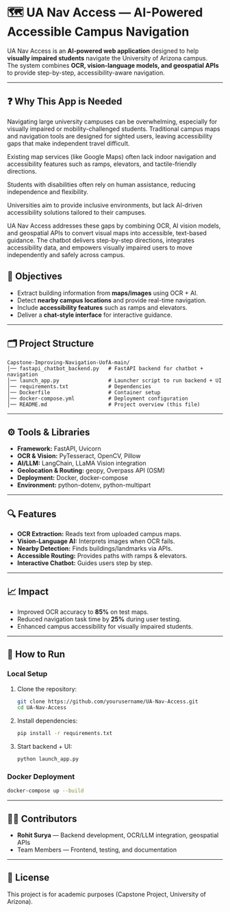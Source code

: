 # 🗺️ UA Nav Access — AI-Powered Accessible Campus Navigation  

UA Nav Access is an **AI-powered web application** designed to help **visually impaired students** navigate the University of Arizona campus.  
The system combines **OCR, vision-language models, and geospatial APIs** to provide step-by-step, accessibility-aware navigation.  

---

## ❓ Why This App is Needed

Navigating large university campuses can be overwhelming, especially for visually impaired or mobility-challenged students. Traditional campus maps and navigation tools are designed for sighted users, leaving accessibility gaps that make independent travel difficult.

Existing map services (like Google Maps) often lack indoor navigation and accessibility features such as ramps, elevators, and tactile-friendly directions.

Students with disabilities often rely on human assistance, reducing independence and flexibility.

Universities aim to provide inclusive environments, but lack AI-driven accessibility solutions tailored to their campuses.

UA Nav Access addresses these gaps by combining OCR, AI vision models, and geospatial APIs to convert visual maps into accessible, text-based guidance. The chatbot delivers step-by-step directions, integrates accessibility data, and empowers visually impaired users to move independently and safely across campus.

## 🎯 Objectives  
- Extract building information from **maps/images** using OCR + AI.  
- Detect **nearby campus locations** and provide real-time navigation.  
- Include **accessibility features** such as ramps and elevators.  
- Deliver a **chat-style interface** for interactive guidance.  

---

## 🗂️ Project Structure  
```
Capstone-Improving-Navigation-UofA-main/
│── fastapi_chatbot_backend.py   # FastAPI backend for chatbot + navigation
│── launch_app.py                # Launcher script to run backend + UI
│── requirements.txt             # Dependencies
│── Dockerfile                   # Container setup
│── docker-compose.yml           # Deployment configuration
│── README.md                    # Project overview (this file)
```

---

## ⚙️ Tools & Libraries  
- **Framework:** FastAPI, Uvicorn  
- **OCR & Vision:** PyTesseract, OpenCV, Pillow  
- **AI/LLM:** LangChain, LLaMA Vision integration  
- **Geolocation & Routing:** geopy, Overpass API (OSM)  
- **Deployment:** Docker, docker-compose  
- **Environment:** python-dotenv, python-multipart  

---

## 🔍 Features  
- **OCR Extraction:** Reads text from uploaded campus maps.  
- **Vision-Language AI:** Interprets images when OCR fails.  
- **Nearby Detection:** Finds buildings/landmarks via APIs.  
- **Accessible Routing:** Provides paths with ramps & elevators.  
- **Interactive Chatbot:** Guides users step by step.  

---

## 📈 Impact  
- Improved OCR accuracy to **85%** on test maps.  
- Reduced navigation task time by **25%** during user testing.  
- Enhanced campus accessibility for visually impaired students.  

---

## 🚀 How to Run  

### Local Setup  
1. Clone the repository:  
   ```bash
   git clone https://github.com/yourusername/UA-Nav-Access.git
   cd UA-Nav-Access
   ```  

2. Install dependencies:  
   ```bash
   pip install -r requirements.txt
   ```  

3. Start backend + UI:  
   ```bash
   python launch_app.py
   ```  

### Docker Deployment  
```bash
docker-compose up --build
```

---

## 👩‍💻 Contributors  
- **Rohit Surya** — Backend development, OCR/LLM integration, geospatial APIs  
- Team Members — Frontend, testing, and documentation  

---

## 📌 License  
This project is for academic purposes (Capstone Project, University of Arizona).  
